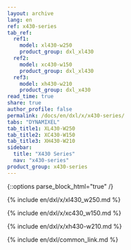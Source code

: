 ```yaml
---
layout: archive
lang: en
ref: x430-series
tab_ref:
  ref1:
    model: xl430-w250
    product_group: dxl_xl430
  ref2:
    model: xc430-w150
    product_group: dxl_xl430
  ref3:
    model: xh430-w210
    product_group: dxl_x430
read_time: true
share: true
author_profile: false
permalink: /docs/en/dxl/x/x430-series/
tabs: "DYNAMIXEL"
tab_title1: XL430-W250
tab_title2: XC430-W150
tab_title3: XH430-W210
sidebar:
  title: "X430 Series"
  nav: "x430-series"
product_group: x430-series
---
```


{::options parse_block_html="true" /}

<section id="{{ page.tab_title1 }}" class="tab_contents">

{% include en/dxl/x/xl430_w250.md %}

</section>

<section id="{{ page.tab_title2 }}" class="tab_contents">

{% include en/dxl/x/xc430_w150.md %}

</section>

<section id="{{ page.tab_title3 }}" class="tab_contents">

{% include en/dxl/x/xh430-w210.md %}

</section>

[xl430_new(pdf).pdf]: http://www.robotis.com/service/download.php?no=772
[xl430_new(dwg).dwg]: http://www.robotis.com/service/download.php?no=771
[xl430_new(stp).stp]: http://www.robotis.com/service/download.php?no=773
[xl430.pdf]: http://www.robotis.com/service/download.php?no=154
[xl430.dwg]: http://www.robotis.com/service/download.php?no=153
[xl430.stp]: http://www.robotis.com/service/download.php?no=155
[compatibility guide]: http://en.robotis.com/service/compatibility_table.php?cate=dx

{% include en/dxl/common_link.md %}
